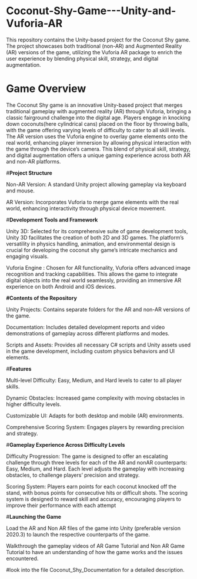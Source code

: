 # Coconut-Shy-Game---Unity-and-Vuforia-AR
This repository contains the Unity-based project for the Coconut Shy game. The project showcases both traditional (non-AR) and Augmented Reality (AR) versions of the game, utilizing the Vuforia AR package to enrich the user experience by blending physical skill, strategy, and digital augmentation.


# Game Overview
The Coconut Shy game is an innovative Unity-based project that merges traditional gameplay with augmented
reality (AR) through Vuforia, bringing a classic fairground challenge into the digital age. Players engage in
knocking down coconuts(here cylindrical cans) placed on the floor by throwing balls, with the game offering
varying levels of difficulty to cater to all skill levels. The AR version uses the Vuforia engine to overlay game
elements onto the real world, enhancing player immersion by allowing physical interaction with the game
through the device’s camera. This blend of physical skill, strategy, and digital augmentation offers a unique
gaming experience across both AR and non-AR platforms.

#**Project Structure**

Non-AR Version: A standard Unity project allowing gameplay via keyboard and mouse.

AR Version: Incorporates Vuforia to merge game elements with the real world, enhancing interactivity through physical device movement.


#**Development Tools and Framework**

Unity 3D: Selected for its comprehensive suite of game development tools, Unity 3D facilitates the creation
of both 2D and 3D games. The platform’s versatility in physics handling, animation, and environmental design
is crucial for developing the coconut shy game’s intricate mechanics and engaging visuals.

Vuforia Engine : Chosen for AR functionality, Vuforia offers advanced image recognition and tracking
capabilities. This allows the game to integrate digital objects into the real world seamlessly, providing an
immersive AR experience on both Android and iOS devices.


**#Contents of the Repository**

Unity Projects: Contains separate folders for the AR and non-AR versions of the game.

Documentation: Includes detailed development reports and video demonstrations of gameplay across different platforms and modes.

Scripts and Assets: Provides all necessary C# scripts and Unity assets used in the game development, including custom physics behaviors and UI elements.


#**Features**

Multi-level Difficulty: Easy, Medium, and Hard levels to cater to all player skills.

Dynamic Obstacles: Increased game complexity with moving obstacles in higher difficulty levels.

Customizable UI: Adapts for both desktop and mobile (AR) environments.

Comprehensive Scoring System: Engages players by rewarding precision and strategy.



#**Gameplay Experience Across Difficulty Levels**

Difficulty Progression: The game is designed to offer an escalating challenge through three levels for each
of the AR and nonAR counterparts: Easy, Medium, and Hard. Each level adjusts the gameplay with increasing
obstacles, to challenge players’ precision and strategy.

Scoring System: Players earn points for each coconut knocked off the stand, with bonus points for
consecutive hits or difficult shots. The scoring system is designed to reward skill and accuracy, encouraging
players to improve their performance with each attempt


#**Launching the Game**

Load the AR and Non AR files of the game into Unity (preferable version 2020.3) to launch the respective counterparts of the game.

Walkthrough the gameplay videos of AR Game Tutorial and Non AR Game Tutorial to have an understanding of how the game works and the issues encountered.


#look into the file Coconut_Shy_Documentation for a detailed description.


